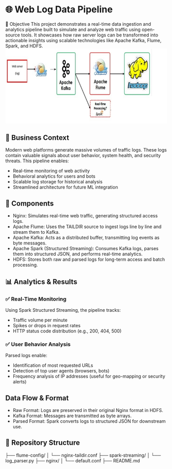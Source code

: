 # 🌐 Web Log Data Pipeline
📌 Objective
This project demonstrates a real-time data ingestion and analytics pipeline built to simulate and analyze web traffic using open-source tools. It showcases how raw server logs can be transformed into actionable insights using scalable technologies like Apache Kafka, Flume, Spark, and HDFS.
![Example Image](Pipline-design/Pipline.jpeg)

## 🏢 Business Context
Modern web platforms generate massive volumes of traffic logs. These logs contain valuable signals about user behavior, system health, and security threats. This pipeline enables:
- Real-time monitoring of web activity
- Behavioral analytics for users and bots
- Scalable log storage for historical analysis
- Streamlined architecture for future ML integration
## 🔹 Components
- Nginx: Simulates real-time web traffic, generating structured access logs.
- Apache Flume: Uses the TAILDIR source to ingest logs line by line and stream them to Kafka.
- Apache Kafka: Acts as a distributed buffer, transmitting log events as byte messages.
- Apache Spark (Structured Streaming): Consumes Kafka logs, parses them into structured JSON, and performs real-time analytics.
- HDFS: Stores both raw and parsed logs for long-term access and batch processing.

## 📊 Analytics & Results
### ✅ Real-Time Monitoring
Using Spark Structured Streaming, the pipeline tracks:
- Traffic volume per minute
- Spikes or drops in request rates
- HTTP status code distribution (e.g., 200, 404, 500)
### ✅ User Behavior Analysis
Parsed logs enable:
- Identification of most requested URLs
- Detection of top user agents (browsers, bots)
- Frequency analysis of IP addresses (useful for geo-mapping or security alerts)
## Data Flow & Format
- Raw Format: Logs are preserved in their original Nginx format in HDFS.
- Kafka Format: Messages are transmitted as byte arrays.
- Parsed Format: Spark converts logs to structured JSON for downstream use.
## 📁 Repository Structure
├── flume-config/
│   └── nginx-taildir.conf
├── spark-streaming/
│   └── log_parser.py
├── nginx/
│   └── default.conf
├── README.md







